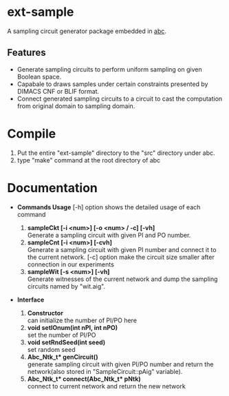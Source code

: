# ext-sample
A sampling circuit generator package embedded in [abc](https://github.com/berkeley-abc/abc).
## Features
- Generate sampling circuits to perform uniform sampling on given Boolean space.
- Capabale to draws samples under certain constraints presented by DIMACS CNF or BLIF format.
- Connect generated sampling circuits to a circuit to cast the computation from original domain to sampling domain.

# Compile
1. Put the entire "ext-sample" directory to the "src" directory under abc.
2. type "make" command at the root directory of abc

# Documentation
- **Commands Usage** 
  \[-h] option shows the detailed usage of each command
  1. **sampleCkt \[-i \<num>] \[-o \<num> / -c] \[-vh]**  
    Generate a sampling circuit with given PI and PO number.
  2. **sampleCnt \[-i \<num>] \[-cvh]**  
    Generate a sampling circuit with given PI number and connect it to the current network.
    \[-c] option make the circuit size smaller after connection in our experiments
  3. **sampleWit \[-s \<num>] \[-vh]**  
    Generate witnesses of the current network and dump the sampling circuits named by "wit<num>.aig".

- **Interface**    
  1. **Constructor**  
    can initialize the number of PI/PO here
  2. **void setIOnum(int nPI, int nPO)**  
    set the number of PI/PO
  3. **void setRndSeed(int seed)**  
    set random seed
  4. **Abc_Ntk_t\* genCircuit()**  
    generate sampling circuit with given PI/PO number and return the network(also stored in "SampleCircuit::pAig" variable).
  5. **Abc_Ntk_t\* connect(Abc_Ntk_t\* pNtk)**  
    connect to current network and return the new network
